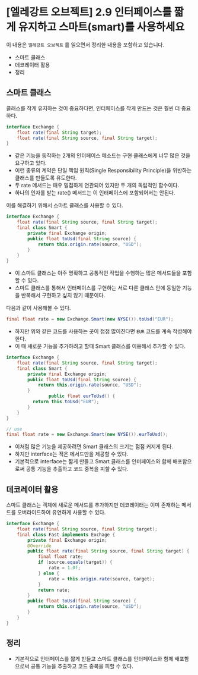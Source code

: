 # [엘레강트 오브젝트] 2.9 인터페이스를 짧게 유지하고 스마트(smart)를 사용하세요

이 내용은 `엘레강트 오브젝트` 를 읽으면서 정리한 내용을 포함하고 있습니다.

- 스마트 클래스
- 데코레이터 활용
- 정리



## 스마트 클래스

클래스를 작게 유지하는 것이 중요하다면, 인터페이스를 작게 만드는 것은 훨씬 더 중요하다.

```java
interface Exchange {
    float rate(final String target);
    float rate(final String source, final String target);
}
```

- 같은 기능을 동작하는 2개의 인터페이스 메소드는 구현 클래스에게 너무 많은 것을 요구하고 있다.
- 이런 종류의 계약은 단일 책임 원칙(Single Responsibility Principle)을 위반하는 클래스를 만들도록 유도한다.
- 두 rate 메서드는 매우 밀접하게 연관되어 있지만 두 개의 독립적인 함수이다.
- 하나의 인자를 받는 rate() 메서드는 이 인터페이스에 포함되어서는 안된다.



이를 해결하기 위해서 스마트 클래스를 사용할 수 있다.

```java
interface Exchange {
    float rate(final String source, final String target);
    final class Smart {
        private final Exchange origin;
        public float toUsd(final String source) {
            return this.origin.rate(source, "USD");
        }
    }
}
```

- 이 스마트 클래스는 아주 명확하고 공통적인 작업을 수행하는 많은 메서드들을 포함할 수 있다.
- 스마트 클래스를 통해서 인터페이스를 구현하는 서로 다른 클래스 안에 동일한 기능을 반복해서 구현하고 싶지 않기 때문이다.



다음과 같이 사용해볼 수 있다.

```java
final float rate = new Exchange.Smart(new NYSE()).toUsd("EUR");
```

- 하지만 위와 같은 코드를 사용하는 곳이 점점 많이진다면 `EUR` 코드를 계속 작성해야 한다.
- 이 때 새로운 기능을 추가하려고 할때 Smart 클래스를 이용해서 추가할 수 있다.



```java
interface Exchange {
    float rate(final String source, final String target);
    final class Smart {
        private final Exchange origin;
        public float toUsd(final String source) {
            return this.origin.rate(source, "USD");
        }
				public float eurToUsd() {
          return this.toUsd("EUR");
        }
    }
}

// use
final float rate = new Exchange.Smart(new NYSE()).eurToUsd();
```

- 이처럼 많은 기능을 제공하려면 Smart 클래스의 크기는 점점 커지게 된다. 
- 하지만 interface는 적은 메서드만을 제공할 수 있다. 
- 기본적으로 interface는 짧게 만들고 Smart 클래스를 인터페이스와 함께 배포함으로써 공통 기능을 추출하고 코드 중복을 피할 수 있다.



## 데코레이터 활용

스마트 클래스는 객체에 새로운 메서드를 추가하지만 데코레이터는 이미 존재하는 메서드를 오버라이드하여 유연하게 사용할 수 있다.

```java
interface Exchange {
    float rate(final String source, final String target);
    final class Fast implements Exchage {
      	private final Exchange origin;
      	@Override
      	public float rate(final String source, final String target) {
          	final float rate;
            if (source.equals(target)) {
                rate = 1.0f;
            } else {
                rate = this.origin.rate(source, target);
            }
            return rate;
        }
        public float toUsd(final String source) {
            return this.origin.rate(source, "USD");
        }
    }
}
```




## 정리

- 기본적으로 인터페이스를 짧게 만들고 스마트 클래스를 인터페이스와 함께 배포함으로써 공통 기능을 추출하고 코드 중복을 피할 수 있다.

